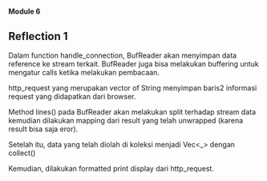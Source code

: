 #### Module 6

## Reflection 1

Dalam function handle_connection, BufReader akan menyimpan data reference ke stream terkait. BufReader juga bisa melakukan buffering untuk mengatur calls ketika melakukan pembacaan.

http_request yang merupakan vector of String menyimpan baris2 informasi request yang didapatkan dari browser.

Method lines() pada BufReader akan melakukan split terhadap stream data kemudian dilakukan mapping dari result yang telah unwrapped (karena result bisa saja eror).

Setelah itu, data yang telah diolah di koleksi menjadi Vec<_> dengan collect()

Kemudian, dilakukan formatted print display dari http_request.